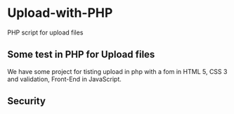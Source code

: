 # Upload-with-PHP
PHP script for upload files

## Some test in PHP for Upload files
We have some project for tisting upload in php with a fom in HTML 5, CSS 3 and validation, Front-End in JavaScript.

## Security

